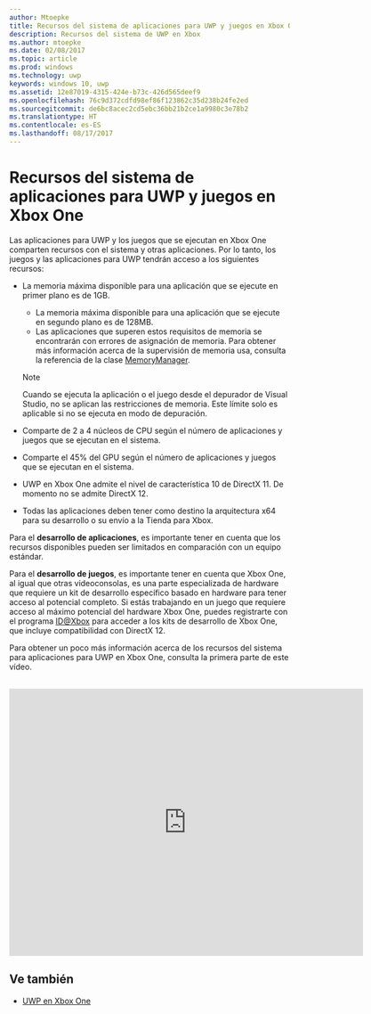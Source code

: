 ```yaml
---
author: Mtoepke
title: Recursos del sistema de aplicaciones para UWP y juegos en Xbox One
description: Recursos del sistema de UWP en Xbox
ms.author: mtoepke
ms.date: 02/08/2017
ms.topic: article
ms.prod: windows
ms.technology: uwp
keywords: windows 10, uwp
ms.assetid: 12e87019-4315-424e-b73c-426d565deef9
ms.openlocfilehash: 76c9d372cdfd98ef86f123862c35d238b24fe2ed
ms.sourcegitcommit: de6bc8acec2cd5ebc36bb21b2ce1a9980c3e78b2
ms.translationtype: HT
ms.contentlocale: es-ES
ms.lasthandoff: 08/17/2017
---
```

# <a name="system-resources-for-uwp-apps-and-games-on-xbox-one"></a>Recursos del sistema de aplicaciones para UWP y juegos en Xbox One

Las aplicaciones para UWP y los juegos que se ejecutan en Xbox One comparten recursos con el sistema y otras aplicaciones. Por lo tanto, los juegos y las aplicaciones para UWP tendrán acceso a los siguientes recursos:

* La memoria máxima disponible para una aplicación que se ejecute en primer plano es de 1GB.
    * La memoria máxima disponible para una aplicación que se ejecute en segundo plano es de 128MB.
    * Las aplicaciones que superen estos requisitos de memoria se encontrarán con errores de asignación de memoria. Para obtener más información acerca de la supervisión de memoria usa, consulta la referencia de la clase [MemoryManager](https://msdn.microsoft.com/library/windows/apps/windows.system.memorymanager.aspx).
    
    > [!NOTE]
    > Cuando se ejecuta la aplicación o el juego desde el depurador de Visual Studio, no se aplican las restricciones de memoria. Este límite solo es aplicable si no se ejecuta en modo de depuración.

* Comparte de 2 a 4 núcleos de CPU según el número de aplicaciones y juegos que se ejecutan en el sistema.

* Comparte el 45% del GPU según el número de aplicaciones y juegos que se ejecutan en el sistema.

* UWP en Xbox One admite el nivel de característica 10 de DirectX 11. De momento no se admite DirectX 12.

* Todas las aplicaciones deben tener como destino la arquitectura x64 para su desarrollo o su envío a la Tienda para Xbox.  

Para el **desarrollo de aplicaciones**, es importante tener en cuenta que los recursos disponibles pueden ser limitados en comparación con un equipo estándar.

Para el **desarrollo de juegos**, es importante tener en cuenta que Xbox One, al igual que otras videoconsolas, es una parte especializada de hardware que requiere un kit de desarrollo específico basado en hardware para tener acceso al potencial completo. Si estás trabajando en un juego que requiere acceso al máximo potencial del hardware Xbox One, puedes registrarte con el programa [ID@Xbox](http://www.xbox.com/Developers/id) para acceder a los kits de desarrollo de Xbox One, que incluye compatibilidad con DirectX 12.


Para obtener un poco más información acerca de los recursos del sistema para aplicaciones para UWP en Xbox One, consulta la primera parte de este vídeo.
</br>
</br>
<iframe src="https://mva.microsoft.com/en-US/training-courses-embed/developing-xbox-one-applications-16860/Video-What-s-Unique--vk0fOPf9C_2006218965" width="636" height="480" allowFullScreen frameBorder="0"></iframe>

## <a name="see-also"></a>Ve también
- [UWP en Xbox One](index.md)
